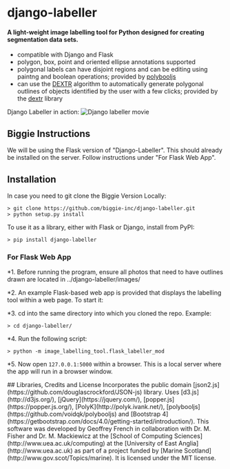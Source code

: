 # django-labeller

#### A light-weight image labelling tool for Python designed for creating segmentation data sets.

- compatible with Django and Flask
- polygon, box, point and oriented ellipse annotations supported
- polygonal labels can have disjoint regions and can be editing using paintng and boolean operations; provided by
  [polybooljs](https://github.com/voidqk/polybooljs)
- can use the [DEXTR](http://people.ee.ethz.ch/~cvlsegmentation/dextr/) algorithm to automatically generate
  polygonal outlines of objects identified by the user with a few clicks; provided by the
  [dextr](https://github.com/Britefury/dextr) library
  
Django Labeller in action:
![Django labeller movie](doc/dextr_boolean_cleanup_v1_small.gif "Django Labeller in action")


## Biggie Instructions

We will be using the Flask version of "Django-Labeller". This should already be installed on the server. Follow instructions under "For Flask Web App".


## Installation

In case you need to git clone the Biggie Version Locally: 

```shell script
> git clone https://github.com/biggie-inc/django-labeller.git
> python setup.py install
````

To use it as a library, either with Flask or Django, install from PyPI:

```shell script
> pip install django-labeller
```

### For Flask Web App

*1. Before running the program, ensure all photos that need to have outlines drawn are located in ../django-labeller/images/

*2. An example Flask-based web app is provided that displays the labelling tool within a web page. To start it:

*3. cd into the same directory into which you cloned the repo. Example: 
```shell script
> cd django-labeller/
```

*4. Run the following script:
 
```shell script
> python -m image_labelling_tool.flask_labeller_mod 
```

*5. Now open `127.0.0.1:5000` within a browser. This is a local server where the app will run in a browser window.

<!-- This function is currently not working. If you want to load images from a different directory, or if you installed from PyPI, tell `flask_labeller`
where to look:

```shell script
> python -m image_labelling_tool.flask_labeller --images_pat=<images_directory>/*.<jpg|png>
```
--!>

<!-- DEXTR does not seem to work at this moment
#### Flask app with DEXTR assisted labelling

<!--First, install the [dextr](https://github.com/Britefury/dextr) library:

```shell script
> pip install dextr
```

<!--Now tell the Flask app to enable DEXTR using the `--enable_dextr` option:

```shell script
> python -m image_labelling_tool.flask_labeller --enable_dextr
````
 
<!--The above will use the ResNet-101 based DEXTR model trained on Pascal VOC 2012 that is provided by
the dextr library. 
If you want to use a custom DEXTR model that you trained for your purposes, use the `--dextr_weights` option:

```shell script
> python -m image_labelling_tool.flask_labeller --dextr_weights=path/to/model.pth
````
--!>


## Libraries, Credits and License

Incorporates the public domain [json2.js](https://github.com/douglascrockford/JSON-js) library.
Uses [d3.js](http://d3js.org/), [jQuery](https://jquery.com/), [popper.js](https://popper.js.org/),
[PolyK](http://polyk.ivank.net/), [polybooljs](https://github.com/voidqk/polybooljs) and
[Bootstrap 4](https://getbootstrap.com/docs/4.0/getting-started/introduction/).

This software was developed by Geoffrey French in collaboration with Dr. M. Fisher and
Dr. M. Mackiewicz at the [School of Computing Sciences](http://www.uea.ac.uk/computing)
at the [University of East Anglia](http://www.uea.ac.uk) as part of a project funded by
[Marine Scotland](http://www.gov.scot/Topics/marine).

It is licensed under the MIT license.
